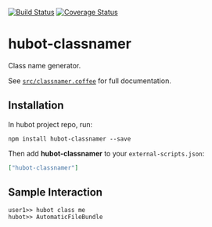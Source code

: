 [![Build Status](http://img.shields.io/travis/1syo/hubot-classnamer.svg?style=flat)](https://travis-ci.org/1syo/hubot-classnamer)
[![Coverage Status](http://img.shields.io/coveralls/1syo/hubot-classnamer.svg?style=flat)](https://coveralls.io/r/1syo/hubot-classnamer)

# hubot-classnamer

Class name generator.

See [`src/classnamer.coffee`](src/classnamer.coffee) for full documentation.

## Installation

In hubot project repo, run:

`npm install hubot-classnamer --save`

Then add **hubot-classnamer** to your `external-scripts.json`:

```json
["hubot-classnamer"]
```

## Sample Interaction

```
user1>> hubot class me
hubot>> AutomaticFileBundle
```
